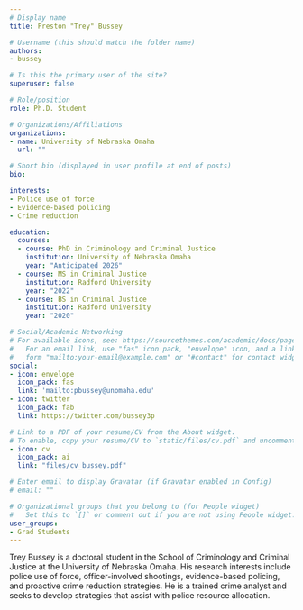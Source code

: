 ```yaml
---
# Display name
title: Preston "Trey" Bussey

# Username (this should match the folder name)
authors:
- bussey

# Is this the primary user of the site?
superuser: false

# Role/position
role: Ph.D. Student

# Organizations/Affiliations
organizations:
- name: University of Nebraska Omaha
  url: ""

# Short bio (displayed in user profile at end of posts)
bio: 

interests:
- Police use of force
- Evidence-based policing
- Crime reduction

education:
  courses:
  - course: PhD in Criminology and Criminal Justice
    institution: University of Nebraska Omaha
    year: "Anticipated 2026"
  - course: MS in Criminal Justice
    institution: Radford University
    year: "2022"
  - course: BS in Criminal Justice
    institution: Radford University
    year: "2020"

# Social/Academic Networking
# For available icons, see: https://sourcethemes.com/academic/docs/page-builder/#icons
#   For an email link, use "fas" icon pack, "envelope" icon, and a link in the
#   form "mailto:your-email@example.com" or "#contact" for contact widget.
social:
- icon: envelope
  icon_pack: fas
  link: 'mailto:pbussey@unomaha.edu'
- icon: twitter
  icon_pack: fab
  link: https://twitter.com/bussey3p

# Link to a PDF of your resume/CV from the About widget.
# To enable, copy your resume/CV to `static/files/cv.pdf` and uncomment the lines below.
- icon: cv
  icon_pack: ai
  link: "files/cv_bussey.pdf"

# Enter email to display Gravatar (if Gravatar enabled in Config)
# email: ""

# Organizational groups that you belong to (for People widget)
#   Set this to `[]` or comment out if you are not using People widget.
user_groups:
- Grad Students
---
```


Trey Bussey is a doctoral student in the School of Criminology and Criminal Justice at the University of Nebraska Omaha. His research interests include police use of force, officer-involved shootings, evidence-based policing, and proactive crime reduction strategies. He is a trained crime analyst and seeks to develop strategies that assist with police resource allocation.
